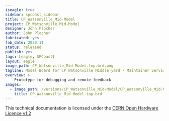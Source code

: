 ```yaml
---
iseagle: true
sidebar: spcoast_sidebar
title: CP_Watsonville_Mid-Model
project: CP_Watsonville_Mid-Model
designer: John Plocher
author: John Plocher
fabricated: yes
fab_date: 2020.11
status: released
publish: yes
tags: [eagle, SPCoast]
layout: eagle
image_path: CP_Watsonville_Mid-Model.top.brd.png
tagline: Model Board for CP Watsonville Middle yard - Maintainer Service Panel
overview: >
    Prototype for debugging and remote feedback
images:
  - image_path: /versions/CP_Watsonville_Mid-Model/CP_Watsonville_Mid-Model.top.brd.png
    title: CP_Watsonville_Mid-Model.top.brd
---
```



This technical documentation is licensed under the [CERN Open Hardware Licence v1.2](http://www.ohwr.org/attachments/2388/cern_ohl_v_1_2.txt)
